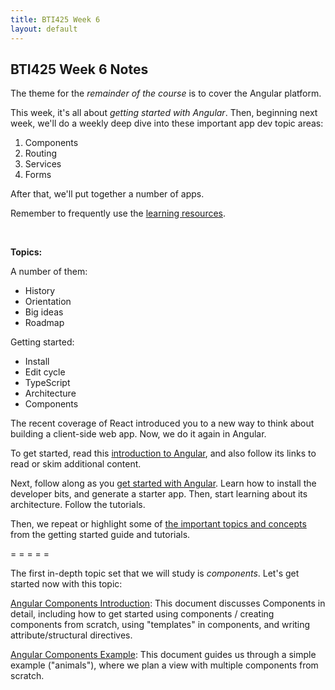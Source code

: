```yaml
---
title: BTI425 Week 6
layout: default
---
```


## BTI425 Week 6 Notes

The theme for the *remainder of the course* is to cover the Angular platform.  

This week, it's all about *getting started with Angular*. Then, beginning next week, we'll do a weekly deep dive into these important app dev topic areas:
1. Components
2. Routing
3. Services
4. Forms

After that, we'll put together a number of apps. 

Remember to frequently use the [learning resources](/web422/resources).

<br>

**Topics:**

A number of them:
* History
* Orientation
* Big ideas
* Roadmap

Getting started:
* Install
* Edit cycle
* TypeScript
* Architecture
* Components

The recent coverage of React introduced you to a new way to think about building a client-side web app. Now, we do it again in Angular.  

To get started, read this [introduction to Angular](angular-intro), and also follow its links to read or skim additional content.

Next, follow along as you [get started with Angular](angular-get-started). Learn how to install the developer bits, and generate a starter app. Then, start learning about its architecture. Follow the tutorials. 

Then, we repeat or highlight some of [the important topics and concepts](angular-architecture) from the getting started guide and tutorials. 

= = = = = 

The first in-depth topic set that we will study is *components*. Let's get started now with this topic:

[Angular Components Introduction](angular-components-intro): This document discusses Components in detail, including how to get started using components / creating components from scratch, using "templates" in components, and writing attribute/structural directives.

[Angular Components Example](angular-components-example): This document guides us through a simple example ("animals"), where we plan a view with multiple components from scratch.

<br>
